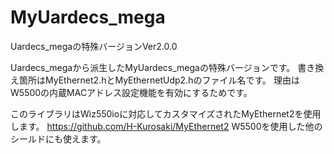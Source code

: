 # MyUardecs_mega
Uardecs_megaの特殊バージョンVer2.0.0

Uardecs_megaから派生したMyUardecs_megaの特殊バージョンです。
書き換え箇所はMyEthernet2.hとMyEthernetUdp2.hのファイル名です。
理由はW5500の内蔵MACアドレス設定機能を有効にするためです。
    
このライブラリはWiz550ioに対応してカスタマイズされたMyEthernet2を使用します。
https://github.com/H-Kurosaki/MyEthernet2
W5500を使用した他のシールドにも使えます。 
